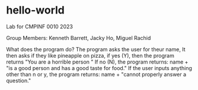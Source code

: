 # hello-world
Lab for CMPINF 0010 2023

Group Members: Kenneth Barrett, Jacky Ho, Miguel Rachid

What does the program do?
The program asks the user for theur name, It then asks if they like pineapple on pizza, if yes (Y), then the program returns "You are a horrible person "
If no (N), the program returns: name + "is a good person and has a good taste for food."
If the user inputs anything other than n or y, the program returns: name + "cannot properly answer a question."
